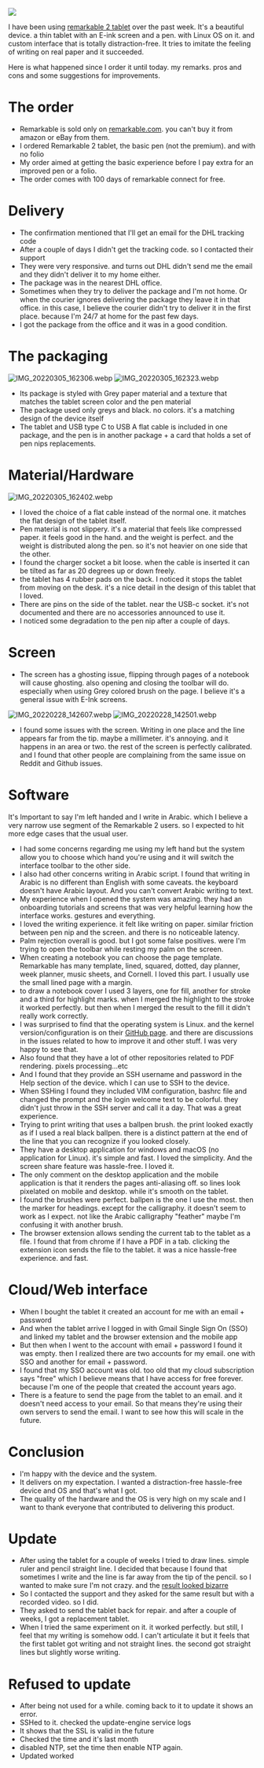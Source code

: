 ![](/public/IMG_20220225_175133.webp)

I have been using [remarkable 2 tablet](https://remarkable.com/) over the past week. It's a beautiful device. a thin tablet with an E-ink screen and a pen. with Linux OS on it. and custom interface that is totally distraction-free. It tries to imitate the feeling of writing on real paper and it succeeded.

Here is what happened since I order it until today. my remarks. pros and cons and some suggestions for improvements.

# The order

* Remarkable is sold only on [remarkable.com](https://remarkable.com/). you can't buy it from amazon or eBay from them.
* I ordered Remarkable 2 tablet, the basic pen (not the premium). and with no folio
* My order aimed at getting the basic experience before I pay extra for an improved pen or a folio.
* The order comes with 100 days of remarkable connect for free.

# Delivery

* The confirmation mentioned that I'll get an email for the DHL tracking code
* After a couple of days I didn't get the tracking code. so I contacted their support
* They were very responsive. and turns out DHL didn't send me the email and they didn't deliver it to my home either.
* The package was in the nearest DHL office.
* Sometimes when they try to deliver the package and I'm not home. Or when the courier ignores delivering the package they leave it in that office. in this case, I believe the courier didn't try to deliver it in the first place. because I'm 24/7 at home for the past few days.
* I got the package from the office and it was in a good condition.

# The packaging

![IMG_20220305_162306.webp](/public/IMG_20220305_162306.webp)
![IMG_20220305_162323.webp](/public/IMG_20220305_162323.webp)

* Its package is styled with Grey paper material and a texture that matches the tablet screen color and the pen material
* The package used only greys and black. no colors. it's a matching design of the device itself
* The tablet and USB type C to USB A flat cable is included in one package, and the pen is in another package + a card that holds a set of pen nips replacements.

# Material/Hardware

![IMG_20220305_162402.webp](/public/IMG_20220305_162402.webp)

* I loved the choice of a flat cable instead of the normal one. it matches the flat design of the tablet itself.
* Pen material is not slippery. it's a material that feels like compressed paper. it feels good in the hand. and the weight is perfect. and the weight is distributed along the pen. so it's not heavier on one side that the other.
* I found the charger socket a bit loose. when the cable is inserted it can be tilted as far as 20 degrees up or down freely.
* the tablet has 4 rubber pads on the back. I noticed it stops the tablet from moving on the desk. it's a nice detail in the design of this tablet that I loved.
* There are pins on the side of the tablet. near the USB-c socket. it's not documented and there are no accessories announced to use it.
* I noticed some degradation to the pen nip after a couple of days.

# Screen

* The screen has a ghosting issue, flipping through pages of a notebook will cause ghosting. also opening and closing the toolbar will do. especially when using Grey colored brush on the page. I believe it's a general issue with E-Ink screens.

![IMG_20220228_142607.webp](/public/IMG_20220228_142607.webp)
![IMG_20220228_142501.webp](/public/IMG_20220228_142501.webp)

* I found some issues with the screen. Writing in one place and the line appears far from the tip. maybe a millimeter. it's annoying. and it happens in an area or two. the rest of the screen is perfectly calibrated. and I found that other people are complaining from the same issue on Reddit and Github issues.

# Software

It's Important to say I'm left handed and I write in Arabic. which I believe a very narrow use segment of the Remarkable 2 users. so I expected to hit more edge cases that the usual user.

* I had some concerns regarding me using my left hand but the system allow you to choose which hand you're using and it will switch the interface toolbar to the other side.
* I also had other concerns writing in Arabic script. I found that writing in Arabic is no different than English with some caveats. the keyboard doesn't have Arabic layout. And you can't convert Arabic writing to text.
* My experience when I opened the system was amazing. they had an onboarding tutorials and screens that was very helpful learning how the interface works. gestures and everything.
* I loved the writing experience. it felt like writing on paper. similar friction between pen nip and the screen. and there is no noticeable latency.
* Palm rejection overall is good. but I got some false positives. were I'm trying to open the toolbar while resting my palm on the screen.
* When creating a notebook you can choose the page template. Remarkable has many template, lined, squared, dotted, day planner, week planner, music sheets, and Cornell. I loved this part. I usually use the small lined page with a margin.
* to draw a notebook cover I used 3 layers, one for fill, another for stroke and a third for highlight marks. when I merged the highlight to the stroke it worked perfectly. but then when I merged the result to the fill it didn't really work correctly.
* I was surprised to find that the operating system is Linux. and the kernel version/configuration is on their [GitHub page](https://github.com/reMarkable/linux). and there are discussions in the issues related to how to improve it and other stuff. I was very happy to see that.
* Also found that they have a lot of other repositories related to PDF rendering. pixels processing...etc
* And I found that they provide an SSH username and password in the Help section of the device. which I can use to SSH to the device.
* When SSHing I found they included VIM configuration, bashrc file and changed the prompt and the login welcome text to be colorful. they didn't just throw in the SSH server and call it a day. That was a great experience.
* Trying to print writing that uses a ballpen brush. the print looked exactly as if I used a real black ballpen. there is a distinct pattern at the end of the line that you can recognize if you looked closely.
* They have a desktop application for windows and macOS (no application for Linux). it's simple and fast. I loved the simplicity. And the screen share feature was hassle-free. I loved it.
* The only comment on the desktop application and the mobile application is that it renders the pages anti-aliasing off. so lines look pixelated on mobile and desktop. while it's smooth on the tablet.
* I found the brushes were perfect. ballpen is the one I use the most. then the marker for headings. except for the calligraphy. it doesn't seem to work as I expect. not like the Arabic calligraphy "feather" maybe I'm confusing it with another brush.
* The browser extension allows sending the current tab to the tablet as a file. I found that from chrome if I have a PDF in a tab. clicking the extension icon sends the file to the tablet. it was a nice hassle-free experience. and fast.

# Cloud/Web interface

* When I bought the tablet it created an account for me with an email + password
* And when the tablet arrive I logged in with Gmail Single Sign On (SSO) and linked my tablet and the browser extension and the mobile app
* But then when I went to the account with email + password I found it was empty. then I realized there are two accounts for my email. one with SSO and another for email + password.
* I found that my SSO account was old. too old that my cloud subscription says "free" which I believe means that I have access for free forever. because I'm one of the people that created the account years ago.
* There is a feature to send the page from the tablet to an email. and it doesn't need access to your email. So that means they're using their own servers to send the email. I want to see how this will scale in the future.


# Conclusion

* I'm happy with the device and the system.
* It delivers on my expectation. I wanted a distraction-free hassle-free device and OS and that's what I got.
* The quality of the hardware and the OS is very high on my scale and I want to thank everyone that contributed to delivering this product.

# Update

* After using the tablet for a couple of weeks I tried to draw lines. simple ruler and pencil straight line. I decided that because I found that sometimes I write and the line is far away from the tip of the pencil. so I wanted to make sure I'm not crazy. and the [result looked bizarre](https://twitter.com/emad__elsaid/status/1501563386974322688/photo/1)
* So I contacted the support and they asked for the same result but with a recorded video. so I did. 
* They asked to send the tablet back for repair. and after a couple of weeks, I got a replacement tablet.
* When I tried the same experiment on it. it worked perfectly. but still, I feel that my writing is somehow odd. I can't articulate it but it feels that the first tablet got writing and not straight lines. the second got straight lines but slightly worse writing.

# Refused to update
* After being not used for a while. coming back to it to update it shows an error.
* SSHed to it. checked the update-engine service logs
* It shows that the SSL is valid in the future
* Checked the time and it's last month
* disabled NTP, set the time then enable NTP again.
* Updated worked
